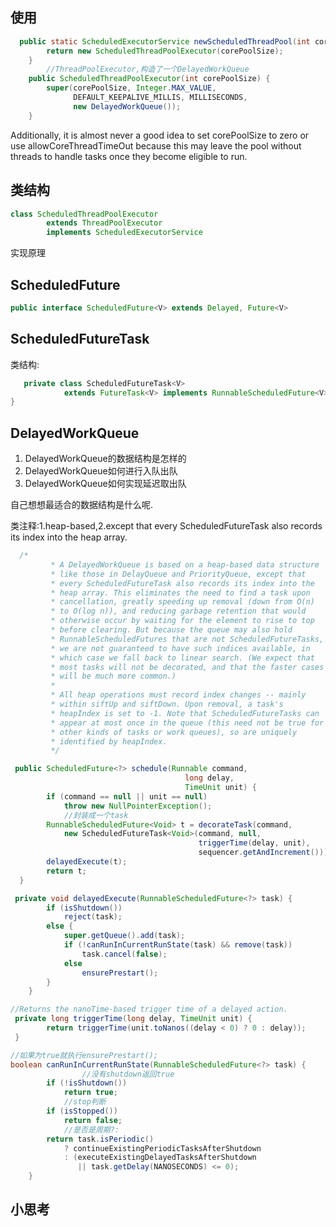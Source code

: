## 使用

```java
  public static ScheduledExecutorService newScheduledThreadPool(int corePoolSize) {
        return new ScheduledThreadPoolExecutor(corePoolSize);
    }
		//ThreadPoolExecutor,构造了一个DelayedWorkQueue
    public ScheduledThreadPoolExecutor(int corePoolSize) {
        super(corePoolSize, Integer.MAX_VALUE,
              DEFAULT_KEEPALIVE_MILLIS, MILLISECONDS,
              new DelayedWorkQueue());
    }
```

Additionally, it is almost never a good idea to set corePoolSize to zero or use allowCoreThreadTimeOut because this may leave the pool without threads to handle tasks once they become eligible to run.

## 类结构

```java
class ScheduledThreadPoolExecutor
        extends ThreadPoolExecutor
        implements ScheduledExecutorService 
```

实现原理



## ScheduledFuture

```java
public interface ScheduledFuture<V> extends Delayed, Future<V> 
```



## ScheduledFutureTask

类结构:

```java
   private class ScheduledFutureTask<V>
            extends FutureTask<V> implements RunnableScheduledFuture<V> {
}
```



## DelayedWorkQueue

1. DelayedWorkQueue的数据结构是怎样的
2. DelayedWorkQueue如何进行入队出队
3. DelayedWorkQueue如何实现延迟取出队

自己想想最适合的数据结构是什么呢.

类注释:1.heap-based,2.except that every ScheduledFutureTask also records its index into the heap array.

```sql
  /*
         * A DelayedWorkQueue is based on a heap-based data structure
         * like those in DelayQueue and PriorityQueue, except that
         * every ScheduledFutureTask also records its index into the
         * heap array. This eliminates the need to find a task upon
         * cancellation, greatly speeding up removal (down from O(n)
         * to O(log n)), and reducing garbage retention that would
         * otherwise occur by waiting for the element to rise to top
         * before clearing. But because the queue may also hold
         * RunnableScheduledFutures that are not ScheduledFutureTasks,
         * we are not guaranteed to have such indices available, in
         * which case we fall back to linear search. (We expect that
         * most tasks will not be decorated, and that the faster cases
         * will be much more common.)
         *
         * All heap operations must record index changes -- mainly
         * within siftUp and siftDown. Upon removal, a task's
         * heapIndex is set to -1. Note that ScheduledFutureTasks can
         * appear at most once in the queue (this need not be true for
         * other kinds of tasks or work queues), so are uniquely
         * identified by heapIndex.
         */

```





```java
 public ScheduledFuture<?> schedule(Runnable command,
                                       long delay,
                                       TimeUnit unit) {
        if (command == null || unit == null)
            throw new NullPointerException();
   			//封装成一个task
        RunnableScheduledFuture<Void> t = decorateTask(command,
            new ScheduledFutureTask<Void>(command, null,
                                          triggerTime(delay, unit),
                                          sequencer.getAndIncrement()));
        delayedExecute(t);
        return t;
  }
```

```java
 private void delayedExecute(RunnableScheduledFuture<?> task) {
        if (isShutdown())
            reject(task);
        else {
            super.getQueue().add(task);
            if (!canRunInCurrentRunState(task) && remove(task))
                task.cancel(false);
            else
                ensurePrestart();
        }
    }
```

```java
//Returns the nanoTime-based trigger time of a delayed action.
 private long triggerTime(long delay, TimeUnit unit) {
        return triggerTime(unit.toNanos((delay < 0) ? 0 : delay));
 }
```

```java
//如果为true就执行ensurePrestart();  
boolean canRunInCurrentRunState(RunnableScheduledFuture<?> task) {
				//没有shutdown返回true
        if (!isShutdown())
            return true;
  			//stop判断
        if (isStopped())
            return false;
  			//是否是周期?:
        return task.isPeriodic()
            ? continueExistingPeriodicTasksAfterShutdown
            : (executeExistingDelayedTasksAfterShutdown
               || task.getDelay(NANOSECONDS) <= 0);
    }

```



## 小思考

